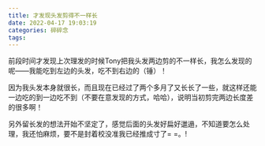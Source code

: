 ```yaml
---
title: 才发现头发剪得不一样长
date: 2022-04-17 19:03:19
categories: 碎碎念
tags:
---
```


前段时间才发现上次理发的时候Tony把我头发两边剪的不一样长，我怎么发现的呢——我能吃到左边的头发，吃不到右边的（锤）！

<!--more-->

因为我头发本身就很长，而且现在已经过了两个多月了又长长了一些，就这样还能一边吃的到一边吃不到（不要在意发现的方式，哈哈），说明当初剪完两边长度差的很多啊！

另外留长发的想法开始不坚定了，感觉后面的头发好扁好邋遢，不知道要怎么处理，我还怕麻烦，要不是封着校没准我已经推成寸了= =。!